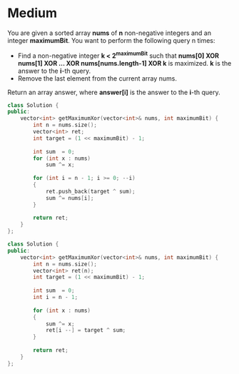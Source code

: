 # Medium

You are given a sorted array **nums** of **n** non-negative integers and an integer **maximumBit**. You want to perform the following query n times:

- Find a non-negative integer **k < 2<sup>maximumBit</sup>** such that **nums[0] XOR nums[1] XOR ... XOR nums[nums.length-1] XOR k** is maximized. **k** is the answer to the **i**-th query.
- Remove the last element from the current array nums.

Return an array answer, where **answer[i]** is the answer to the **i**-th query.

```cpp
class Solution {
public:
    vector<int> getMaximumXor(vector<int>& nums, int maximumBit) {
        int n = nums.size();
        vector<int> ret;
        int target = (1 << maximumBit) - 1;
        
        int sum  = 0;
        for (int x : nums)
            sum ^= x;
        
        for (int i = n - 1; i >= 0; --i)
        {
            ret.push_back(target ^ sum);
            sum ^= nums[i];
        }
        
        return ret;
    }
};
```

```cpp
class Solution {
public:
    vector<int> getMaximumXor(vector<int>& nums, int maximumBit) {
        int n = nums.size();
        vector<int> ret(n);
        int target = (1 << maximumBit) - 1;
        
        int sum  = 0;
        int i = n - 1;
        
        for (int x : nums)
        {
            sum ^= x;
            ret[i --] = target ^ sum;
        }
        
        return ret;
    }
};
```
